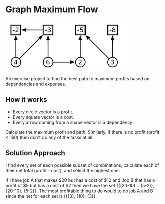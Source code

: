 # Graph Maximum Flow

![alt graph](https://raw.githubusercontent.com/Conphucious/GraphMaximumFlow/master/DependencyProject.jpg)

An exercise project to find the best path to maximum profits based on dependencies and expenses.

## How it works
- Every circle vector is a profit. 
- Every square vector is a cost.
- Every arrow coming from a shape vector is a dependency

Calculate the maximum profit and path. Similarly, if there is no profit (profit <=$0) then don't do any of the tasks at all.

## Solution Approach
I find every set of each possible subset of combinations, calculate each of their net total (profit - cost), and select the highest one.

If I have job A that makes $20 but has a cost of $10 and Job B that has a profit of $5 but has a cost of $2 then we have the set {{(20-10) + (5-2)}, {20-10}, {5-2}}. The most profitable thing to do would to do job A and B since the net for each set is {{13}, {10}, {3}}.
